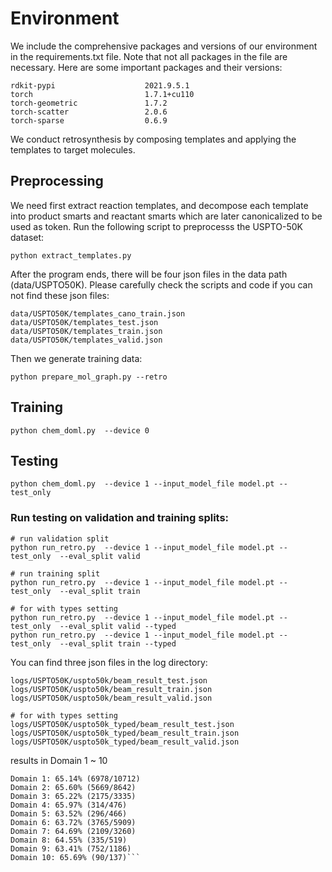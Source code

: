 # Environment
We include the comprehensive packages and versions of our environment in the requirements.txt file.
Note that not all packages in the file are necessary.
Here are some important packages and their versions:

```
rdkit-pypi                    2021.9.5.1
torch                         1.7.1+cu110
torch-geometric               1.7.2
torch-scatter                 2.0.6
torch-sparse                  0.6.9
```

We conduct retrosynthesis by composing templates and applying the templates to target molecules.


## Preprocessing
We need first extract reaction templates, and decompose each template into 
product smarts and reactant smarts which are later canonicalized to be used
as token. Run the following script to preprocesss the USPTO-50K dataset:
```
python extract_templates.py   
```

After the program ends, there will be four json files in the data path 
(data/USPTO50K). Please carefully check the scripts and code if you 
can not find these json files:
```
data/USPTO50K/templates_cano_train.json
data/USPTO50K/templates_test.json
data/USPTO50K/templates_train.json
data/USPTO50K/templates_valid.json
```

Then we generate training data:
```
python prepare_mol_graph.py --retro   
```


## Training


```
python chem_doml.py  --device 0
```

## Testing
```
python chem_doml.py  --device 1 --input_model_file model.pt --test_only
```
### Run testing on validation and training splits:
```
# run validation split
python run_retro.py  --device 1 --input_model_file model.pt --test_only  --eval_split valid 

# run training split
python run_retro.py  --device 1 --input_model_file model.pt --test_only  --eval_split train

# for with types setting
python run_retro.py  --device 1 --input_model_file model.pt --test_only  --eval_split valid --typed 
python run_retro.py  --device 1 --input_model_file model.pt --test_only  --eval_split train --typed
```

You can find three json files in the log directory:
```
logs/USPTO50K/uspto50k/beam_result_test.json
logs/USPTO50K/uspto50k/beam_result_train.json
logs/USPTO50K/uspto50k/beam_result_valid.json

# for with types setting
logs/USPTO50K/uspto50k_typed/beam_result_test.json
logs/USPTO50K/uspto50k_typed/beam_result_train.json
logs/USPTO50K/uspto50k_typed/beam_result_valid.json
```
results in Domain 1 ~ 10
```
Domain 1: 65.14% (6978/10712)
Domain 2: 65.60% (5669/8642)
Domain 3: 65.22% (2175/3335)
Domain 4: 65.97% (314/476)
Domain 5: 63.52% (296/466)
Domain 6: 63.72% (3765/5909)
Domain 7: 64.69% (2109/3260)
Domain 8: 64.55% (335/519)
Domain 9: 63.41% (752/1186)
Domain 10: 65.69% (90/137)```



